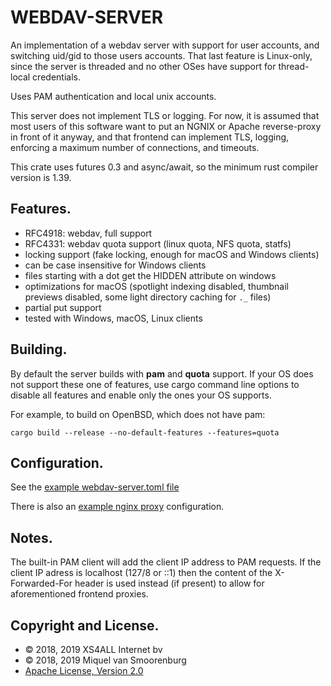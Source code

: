 # WEBDAV-SERVER

An implementation of a webdav server with support for user accounts,
and switching uid/gid to those users accounts. That last feature
is Linux-only, since the server is threaded and no other OSes have
support for thread-local credentials.

Uses PAM authentication and local unix accounts.

This server does not implement TLS or logging. For now, it is assumed that
most users of this software want to put an NGNIX or Apache reverse-proxy
in front of it anyway, and that frontend can implement TLS, logging,
enforcing a maximum number of connections, and timeouts.

This crate uses futures 0.3 and async/await, so the minimum rust
compiler version is 1.39.

## Features.

- RFC4918: webdav, full support
- RFC4331: webdav quota support (linux quota, NFS quota, statfs)
- locking support (fake locking, enough for macOS and Windows clients)
- can be case insensitive for Windows clients
- files starting with a dot get the HIDDEN attribute on windows
- optimizations for macOS (spotlight indexing disabled, thumbnail previews
  disabled, some light directory caching for `._` files)
- partial put support
- tested with Windows, macOS, Linux clients

## Building.

By default the server builds with **pam** and **quota** support. If your
OS does not support these one of features, use cargo command line options
to disable all features and enable only the ones your OS supports.

For example, to build on OpenBSD, which does not have pam:

```
cargo build --release --no-default-features --features=quota
```

## Configuration.

See the [example webdav-server.toml file](webdav-server.toml)

There is also an [example nginx proxy](examples/nginx-proxy.conf) configuration.

## Notes.

The built-in PAM client will add the client IP address to PAM requests.
If the client IP adress is localhost (127/8 or ::1) then the content of
the X-Forwarded-For header is used instead (if present) to allow for
aforementioned frontend proxies.

## Copyright and License.

 * © 2018, 2019 XS4ALL Internet bv
 * © 2018, 2019 Miquel van Smoorenburg
 * [Apache License, Version 2.0](http://www.apache.org/licenses/LICENSE-2.0)

